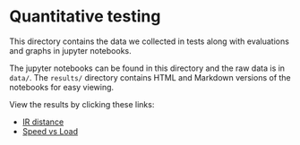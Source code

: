 # Quantitative testing
This directory contains the data we collected in tests along with evaluations and graphs in jupyter notebooks.

The jupyter notebooks can be found in this directory and the raw data is in `data/`. The `results/` directory contains HTML and Markdown versions of the notebooks for easy viewing.

View the results by clicking these links:
 * [IR distance](results/IR-final/IR-final.md)
 * [Speed vs Load](results/Speed_vs_Load/Speed_vs_Load.md)
 

